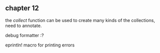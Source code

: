 ## chapter 12
the *collect* function can be used to create many kinds of the collections, need to annotate.

debug formatter :?

eprintln! macro for printing errors
